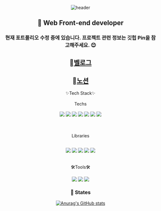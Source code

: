 <div align=center>
  
 ![header](https://capsule-render.vercel.app/api?type=waving&color=597dd1&height=260&section=header&text=PARKHEESU&fontSizew44&fontColor=fff)
<div align=center>

  <h2 align=center>🫡 Web Front-end developer</h2>
 <h3>현재 포트폴리오 수정 중에 있습니다. 프로젝트 관련 정보는 깃헙 Pin을 참고해주세요. 😊</h3>

 ## 📕[벨로그](https://velog.io/@blackcat217)
 ## 📖[노션](https://canary-troodon-a6c.notion.site/cf9c14c429f64ca284ef7ab589d6807d?pvs=4)
 
  
   ✨Tech Stack✨<br /><br />
  Techs<br /><br />
<img src="https://img.shields.io/badge/HTML5-e34c26?style=flat-square&logo=HTML5&logoColor=ffffff"/>
<img src="https://img.shields.io/badge/CSS3-1572B6?style=flat-square&logo=CSS3&logoColor=ffffff"/>
<img src="https://img.shields.io/badge/Javascript-F7DF1E?style=flat-square&logo=javascript&logoColor=ffffff"/>
<img src="https://img.shields.io/badge/React-61DAFB?style=flat-square&logo=react&logoColor=ffffff"/>
<img src="https://img.shields.io/badge/Next.Js-000000?style=flat-square&logo=nextdotjs&logoColor=ffffff"/>
<img src="https://img.shields.io/badge/Typescript-3178C6?style=flat-square&logo=typescript&logoColor=ffffff"/>
<img src="https://img.shields.io/badge/Node.Js-339933?style=flat-square&logo=nodedotjs&logoColor=ffffff"/>
  <br /><br /><br /><br />
  Libraries<br /><br />
  
<img src="https://img.shields.io/badge/reactrouter-CA4245?style=flat-square&logo=reactrouter&logoColor=ffffff"/>
<img src="https://img.shields.io/badge/Sass-CC6699?style=flat-square&logo=sass&logoColor=ffffff"/>
<img src="https://img.shields.io/badge/reacthookform-EC5990?style=flat-square&logo=reacthookform&logoColor=ffffff"/>
<img src="https://img.shields.io/badge/styledcomponents-DB7093?style=flat-square&logo=styledcomponents&logoColor=ffffff"/>
<img src="https://img.shields.io/badge/ReactQuery-FF4154?style=flat-square&logo=reactquery&logoColor=ffffff"/>

<br />
<br />
<br />
  🛠️Tools🛠️<br /><br />
<img src="https://img.shields.io/badge/Figma-F24E1E?style=flat-square&logo=Figma&logoColor=ffffff"/>
<img src="https://img.shields.io/badge/Visual Studio Code-007ACC?style=flat-square&logo=visualstudiocode&logoColor=ffffff"/>
<img src="https://img.shields.io/badge/GitHub-181717?style=flat-square&logo=github&logoColor=ffffff"/>
  <h3 align=center> 🧐 States</h3>
  
[![Anurag's GitHub stats](https://github-readme-stats.vercel.app/api?username=Nevacat&include_all_commits=true&show_icons=true&theme=cobalt)](https://github.com/anuraghazra/github-readme-stats)
 <div>
<div>

